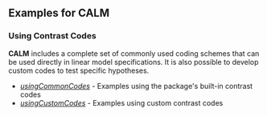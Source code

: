 ## Examples for CALM

### Using Contrast Codes

**CALM** includes a complete set of commonly used coding schemes that can be used directly in linear model specifications. It is also possible to develop custom codes to test specific hypotheses.

- [*usingCommonCodes*](./usingCommonCodes.md) - Examples using the package's built-in contrast codes
- [*usingCustomCodes*](./usingCustomCodes.md) - Examples using custom contrast codes
